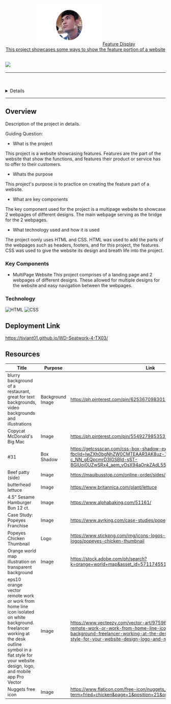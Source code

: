 <a name="readme-top"/>

<br/>

<br />
<div align="center">
  <a href="https://github.com/Tiviant01/">
  <img src="./assets/img/ian.png" width="210" height="130>
  </a>
<!-- TODO: Change Title to the name of the title of your Project -->
   <h3 align="center">Feature Display</h3>
</div>
<!-- TODO: Make a short description -->
<div align="center">
This project showcases some ways to show the feature portion of a website
</div>

<br />

<!-- TODO: Change the zyx-0314 into your github username  -->
<!-- TODO: Change the WD-Template-Project into the same name of your folder -->
![](https://visit-counter.vercel.app/counter.png?page=Tiviant01/WD-Seatwork-4-TX03)

---

<br />
<br />

<!-- TODO: If you want to add more layers for your readme -->
<details>
  <summary>Table of Contents</summary>
  <ol>
    <li>
      <a href="#overview">Overview</a>
      <ol>
        <li>
          <a href="#key-components">Key Components</a>
        </li>
        <li>
          <a href="#technology">Technology</a>
        </li>
      </ol>
    </li>
    <li>
      <a href="#deployment-link">Deployment Link</a>
    </li>
    <li>
      <a href="#resources">Resources</a>
    </li>
  </ol>
</details>

---

## Overview
Description of the project in details.

Guiding Question:

- What is the project 

This project is a website showcasing features. Features are the part of the website that show the functions, and features their product or service has to offer to  their customers.
- Whats the purpose

This project's purpose is to practice on creating the feature part of a website.
- What are key components

The key component used for the project is a multipage website to showcase 2 webpages of different designs. The main webpage serving as the bridge for the 2 webpages.
- What technology used and how it is used

The project oonly uses HTML and CSS. HTML was used to add the parts of the webpages such as headers, footers, and for this project, the features. CSS was used to give the website its design and breath life into the project.


### Key Components
- MultiPage Website
This project comprises of a landing page and 2 webpages of different designs. These allowed for multiple designs for the website and easy navigation between the webpages.

### Technology

![HTML](https://img.shields.io/badge/HTML-E34F26?style=for-the-badge&logo=html5&logoColor=white)
![CSS](https://img.shields.io/badge/CSS-1572B6?style=for-the-badge&logo=css3&logoColor=white)


## Deployment Link
https://tiviant01.github.io/WD-Seatwork-4-TX03/

## Resources

<!-- TODO: Add References -->
| Title | Purpose | Link |
|-|-|-|
|blurry background of a restaurant, great for text backgrounds, video backgrounds and illustrations|Background Image|https://ph.pinterest.com/pin/625367098301214634/|
|Copycat McDonald's Big Mac|Image|https://ph.pinterest.com/pin/554927985353292441/|
|#31|Box Shadow|https://getcssscan.com/css-box-shadow-examples?fbclid=IwZXh0bgNhZW0CMTEAAR3AK8uz-1Km8yyg47w-c_NN_gEQpcmrD3IGSBId-sST-8GlUoi0UZwSRx4_aem_yOsX94aOnkZAdL55eV_yfw|
|Beef patty (side)|Image|https://mauibusstop.com/online-order/sides/beef-patty-side/|
|butterhead lettuce|Image|https://www.britannica.com/plant/lettuce|
|4.5" Sesame Hamburger Bun 12 ct.|Image|https://www.alphabaking.com/51161/|
|Case Study: Popeyes Franchise|Image|  https://www.ayrking.com/case-studies/popeyes/|
|Popeyes Chicken Thumbnail|Logo|https://www.stickpng.com/img/icons-logos-emojis/restaurant-logos/popeyes-chicken-thumbnail|
|Orange world map illustration on transparent background|Image|https://stock.adobe.com/ph/search?k=orange+world+map&asset_id=571174551|
|eps10 orange vector remote work or work from home line icon isolated on white background. freelancer working at the desk outline symbol in a flat style for your website design, logo, and mobile app Pro Vector|Image|https://www.vecteezy.com/vector-art/9759602-eps10-orange-vector-remote-work-or-work-from-home-line-icon-isolated-on-white-background-freelancer-working-at-the-desk-outline-symbol-in-a-flat-style-for-your-website-design-logo-and-mobile-app|
|Nuggets free icon|Image|https://www.flaticon.com/free-icon/nuggets_3790184?term=fried+chicken&page=1&position=21&origin=tag&related_id=3790184